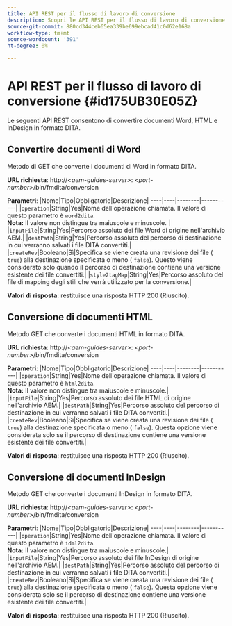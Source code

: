 ```yaml
---
title: API REST per il flusso di lavoro di conversione
description: Scopri le API REST per il flusso di lavoro di conversione
source-git-commit: 880cd344ceb65ea339be699ebcad41c0d62e168a
workflow-type: tm+mt
source-wordcount: '391'
ht-degree: 0%

---
```


# API REST per il flusso di lavoro di conversione {#id175UB30E05Z}

Le seguenti API REST consentono di convertire documenti Word, HTML e InDesign in formato DITA.

## Convertire documenti di Word

Metodo di GET che converte i documenti di Word in formato DITA.

**URL richiesta**: http://*&lt;aem-guides-server>*: *&lt;port-number>*/bin/fmdita/conversion

**Parametri**: |Nome|Tipo|Obbligatorio|Descrizione| ----|----|--------|-----------| |``operation``|String|Yes|Nome dell&#39;operazione chiamata. Il valore di questo parametro è ``word2dita``. <br> **Nota:** Il valore non distingue tra maiuscole e minuscole. | |`inputFile`|String|Yes|Percorso assoluto dei file Word di origine nell&#39;archivio AEM.| |`destPath`|String|Yes|Percorso assoluto del percorso di destinazione in cui verranno salvati i file DITA convertiti.| |`createRev`|Booleano|Sì|Specifica se viene creata una revisione dei file \( `true`\) alla destinazione specificata o meno \( `false`\). Questo viene considerato solo quando il percorso di destinazione contiene una versione esistente dei file convertiti.| |`style2tagMap`|String|Yes|Percorso assoluto del file di mapping degli stili che verrà utilizzato per la conversione.|

**Valori di risposta**: restituisce una risposta HTTP 200 \(Riuscito\).

## Conversione di documenti HTML

Metodo GET che converte i documenti HTML in formato DITA.

**URL richiesta**: http://*&lt;aem-guides-server>*: *&lt;port-number>*/bin/fmdita/conversion

**Parametri**: |Nome|Tipo|Obbligatorio|Descrizione| ----|----|--------|-----------| |`operation`|String|Yes|Nome dell&#39;operazione chiamata. Il valore di questo parametro è ``html2dita``. <br> **Nota:** Il valore non distingue tra maiuscole e minuscole.| |`inputFile`|String|Yes|Percorso assoluto dei file HTML di origine nell&#39;archivio AEM.| |`destPath`|String|Yes|Percorso assoluto del percorso di destinazione in cui verranno salvati i file DITA convertiti.| |`createRev`|Booleano|Sì|Specifica se viene creata una revisione dei file \( `true`\) alla destinazione specificata o meno \( `false`\). Questa opzione viene considerata solo se il percorso di destinazione contiene una versione esistente dei file convertiti.|

**Valori di risposta**: restituisce una risposta HTTP 200 \(Riuscito\).

## Conversione di documenti InDesign

Metodo GET che converte i documenti InDesign in formato DITA.

**URL richiesta**: http://*&lt;aem-guides-server>*: *&lt;port-number>*/bin/fmdita/conversion

**Parametri**: |Nome|Tipo|Obbligatorio|Descrizione| ----|----|--------|-----------| |``operation``|String|Yes|Nome dell&#39;operazione chiamata. Il valore di questo parametro è ``idml2dita``. <br> **Nota:** Il valore non distingue tra maiuscole e minuscole.| |`inputFile`|String|Yes|Percorso assoluto dei file InDesign di origine nell&#39;archivio AEM.| |`destPath`|String|Yes|Percorso assoluto del percorso di destinazione in cui verranno salvati i file DITA convertiti.| |`createRev`|Booleano|Sì|Specifica se viene creata una revisione dei file \( `true`\) alla destinazione specificata o meno \( `false`\). Questa opzione viene considerata solo se il percorso di destinazione contiene una versione esistente dei file convertiti.|

**Valori di risposta**: restituisce una risposta HTTP 200 \(Riuscito\).

